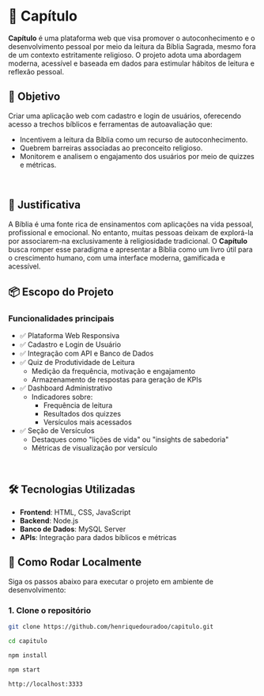 # 📖 Capítulo

**Capítulo** é uma plataforma web que visa promover o autoconhecimento e o desenvolvimento pessoal por meio da leitura da Bíblia Sagrada, mesmo fora de um contexto estritamente religioso. O projeto adota uma abordagem moderna, acessível e baseada em dados para estimular hábitos de leitura e reflexão pessoal.
<br>

## 🎯 Objetivo

Criar uma aplicação web com cadastro e login de usuários, oferecendo acesso a trechos bíblicos e ferramentas de autoavaliação que:

- Incentivem a leitura da Bíblia como um recurso de autoconhecimento.
- Quebrem barreiras associadas ao preconceito religioso.
- Monitorem e analisem o engajamento dos usuários por meio de quizzes e métricas.
<br>

## 🧠 Justificativa

A Bíblia é uma fonte rica de ensinamentos com aplicações na vida pessoal, profissional e emocional. No entanto, muitas pessoas deixam de explorá-la por associarem-na exclusivamente à religiosidade tradicional. O **Capítulo** busca romper esse paradigma e apresentar a Bíblia como um livro útil para o crescimento humano, com uma interface moderna, gamificada e acessível.
<br>

## 📦 Escopo do Projeto

### Funcionalidades principais

- ✅ Plataforma Web Responsiva  
- ✅ Cadastro e Login de Usuário  
- ✅ Integração com API e Banco de Dados  
- ✅ Quiz de Produtividade de Leitura  
  - Medição da frequência, motivação e engajamento  
  - Armazenamento de respostas para geração de KPIs  
- ✅ Dashboard Administrativo  
  - Indicadores sobre:  
    - Frequência de leitura  
    - Resultados dos quizzes  
    - Versículos mais acessados  
- ✅ Seção de Versículos  
  - Destaques como "lições de vida" ou "insights de sabedoria"  
  - Métricas de visualização por versículo
<br>

## 🛠️ Tecnologias Utilizadas

- **Frontend**: HTML, CSS, JavaScript  
- **Backend**: Node.js  
- **Banco de Dados**: MySQL Server 
- **APIs**: Integração para dados bíblicos e métricas

## 🧪 Como Rodar Localmente

Siga os passos abaixo para executar o projeto em ambiente de desenvolvimento:

### 1. Clone o repositório

```bash
git clone https://github.com/henriquedouradoo/capitulo.git
```

```bash
cd capitulo
```

```bash
npm install
```

```bash
npm start
```

```bash
http://localhost:3333
```



